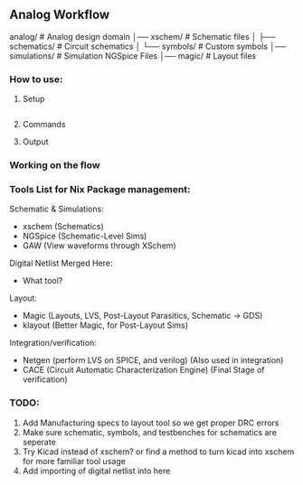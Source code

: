 ## Analog Workflow
analog/                      # Analog design domain
  │── xschem/                # Schematic files
  │   ├── schematics/        # Circuit schematics
  │   └── symbols/           # Custom symbols
  │── simulations/           # Simulation NGSpice Files
  │── magic/                 # Layout files

### How to use:
1. Setup

```
```

2. Commands


3. Output

### Working on the flow

### Tools List for Nix Package management:
Schematic & Simulations:
- xschem (Schematics)
- NGSpice (Schematic-Level Sims)
- GAW (View waveforms through XSchem)

Digital Netlist Merged Here:
- What tool?

Layout:
- Magic (Layouts, LVS, Post-Layout Parasitics, Schematic -> GDS)
- klayout (Better Magic, for Post-Layout Sims)

Integration/verification:
- Netgen (perform LVS on SPICE, and verilog) (Also used in integration)
- CACE (Circuit Automatic Characterization Engine) (Final Stage of verification)

### TODO:
1. Add Manufacturing specs to layout tool so we get proper DRC errors
2. Make sure schematic, symbols, and testbenches for schematics are seperate
3. Try Kicad instead of xschem? or find a method to turn kicad into xschem for more familiar tool usage
4. Add importing of digital netlist into here
